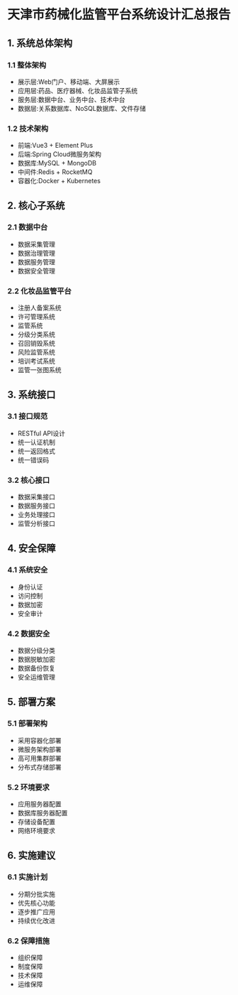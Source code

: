 # 天津市药械化监管平台系统设计汇总报告

## 1. 系统总体架构
### 1.1 整体架构
- 展示层:Web门户、移动端、大屏展示
- 应用层:药品、医疗器械、化妆品监管子系统
- 服务层:数据中台、业务中台、技术中台
- 数据层:关系数据库、NoSQL数据库、文件存储

### 1.2 技术架构
- 前端:Vue3 + Element Plus
- 后端:Spring Cloud微服务架构
- 数据库:MySQL + MongoDB
- 中间件:Redis + RocketMQ
- 容器化:Docker + Kubernetes

## 2. 核心子系统
### 2.1 数据中台
- 数据采集管理
- 数据治理管理
- 数据服务管理
- 数据安全管理

### 2.2 化妆品监管平台
- 注册人备案系统
- 许可管理系统
- 监管系统
- 分级分类系统
- 召回销毁系统
- 风险监管系统
- 培训考试系统
- 监管一张图系统

## 3. 系统接口
### 3.1 接口规范
- RESTful API设计
- 统一认证机制
- 统一返回格式
- 统一错误码

### 3.2 核心接口
- 数据采集接口
- 数据服务接口
- 业务处理接口
- 监管分析接口

## 4. 安全保障
### 4.1 系统安全
- 身份认证
- 访问控制
- 数据加密
- 安全审计

### 4.2 数据安全
- 数据分级分类
- 数据脱敏加密
- 数据备份恢复
- 安全运维管理

## 5. 部署方案
### 5.1 部署架构
- 采用容器化部署
- 微服务架构部署
- 高可用集群部署
- 分布式存储部署

### 5.2 环境要求
- 应用服务器配置
- 数据库服务器配置
- 存储设备配置
- 网络环境要求

## 6. 实施建议
### 6.1 实施计划
- 分期分批实施
- 优先核心功能
- 逐步推广应用
- 持续优化改进

### 6.2 保障措施
- 组织保障
- 制度保障
- 技术保障
- 运维保障